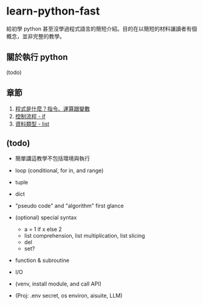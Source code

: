 # learn-python-fast
給初學 python 甚至沒學過程式語言的簡短介紹。目的在以簡短的材料讓讀者有個概念，並非完整的教學。

## 關於執行 python

(todo)

## 章節

1. [程式是什麼？指令、運算跟變數](01_command_and_basic.md)
1. [控制流程 - if](02_flow_control_if.md)
1. [資料類型 - list](03_data_type_list.md)

## (todo)

* 簡單講這教學不包括環境與執行
* loop (conditional, for in, and range)
* tuple
* dict
* "pseudo code" and "algorithm" first glance
* (optional) special syntax
    * a = 1 if x else 2
    * list comprehension, list multiplication, list slicing
    * del
    * set?

* function & subroutine
* I/O
* (venv, install module, and call API)
* (Proj: .env secret, os environ, aisuite, LLM)